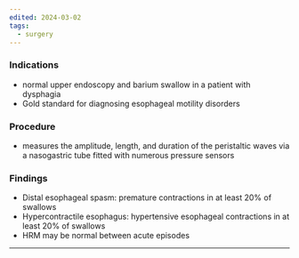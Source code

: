 ```yaml
---
edited: 2024-03-02
tags:
  - surgery
---
```

### Indications
- normal upper endoscopy and barium swallow in a patient with dysphagia
- Gold standard for diagnosing esophageal motility disorders

### Procedure
- measures the amplitude, length, and duration of the peristaltic waves via a nasogastric tube fitted with numerous pressure sensors 

### Findings
- Distal esophageal spasm: premature contractions in at least 20% of swallows 
- Hypercontractile esophagus: hypertensive esophageal contractions in at least 20% of swallows 
- HRM may be normal between acute episodes



---
